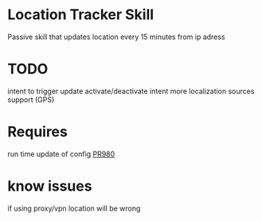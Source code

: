 # Location Tracker Skill

Passive skill that updates location every 15 minutes from ip adress

# TODO

intent to trigger update
activate/deactivate intent
more localization sources support (GPS)

# Requires

run time update of config [PR980](https://github.com/MycroftAI/mycroft-core/pull/980)


# know issues

if using proxy/vpn location will be wrong